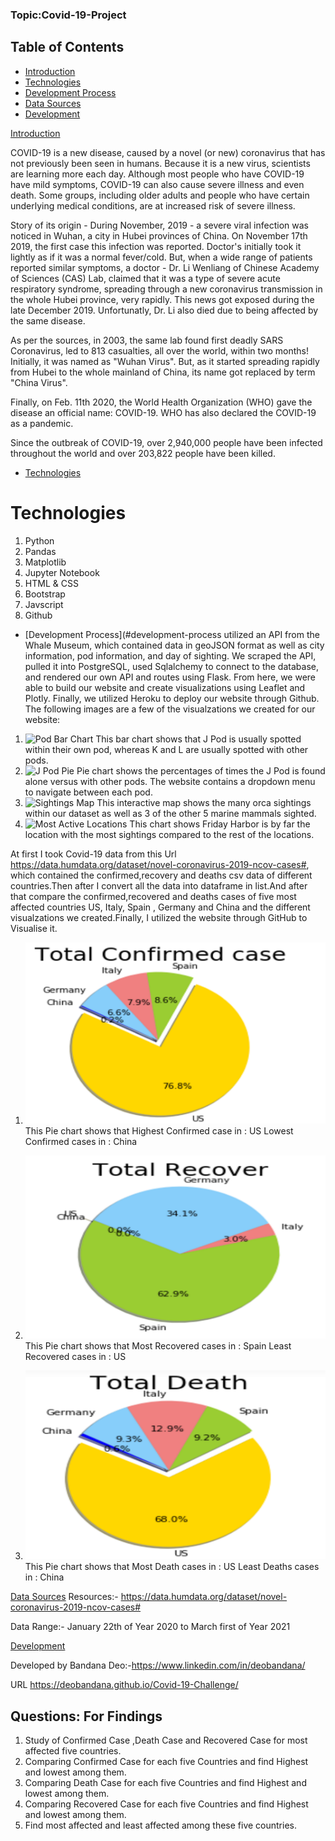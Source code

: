 ### Topic:Covid-19-Project

## Table of Contents
* [Introduction](#introduction)
* [Technologies](#technologies)
* [Development Process](#development-process)
* [Data Sources](#data-sources)
* [Development](#development-team)



[Introduction](#introduction)

 COVID-19 is a new disease, caused by a novel (or new) coronavirus that has not previously been seen in humans.
 Because it is a new virus, scientists are learning more each day. 
 Although most people who have COVID-19 have mild symptoms, COVID-19 can also cause severe illness and even death.
 Some groups, including older adults and people who have certain underlying medical conditions, are at increased risk of severe illness.

Story of its origin -
During November, 2019 - a severe viral infection was noticed in Wuhan, a city in Hubei provinces of China. On November 17th 2019, the first case this infection was reported. Doctor's initially took it lightly as if it was a normal fever/cold. But, when a wide range of patients reported similar symptoms, a doctor - Dr. Li Wenliang of Chinese Academy of Sciences (CAS) Lab, claimed that it was a type of severe acute respiratory syndrome, spreading through a new coronavirus transmission in the whole Hubei province, very rapidly. This news got exposed during the late December 2019. Unfortunatly, Dr. Li also died due to being affected by the same disease.

As per the sources, in 2003, the same lab found first deadly SARS Coronavirus, led to 813 casualties, all over the world, within two months!
Initially, it was named as "Wuhan Virus". But, as it started spreading rapidly from Hubei to the whole mainland of China, its name got replaced by term "China Virus".

Finally, on Feb. 11th 2020, the World Health Organization (WHO) gave the disease an official name: COVID-19.
WHO has also declared the COVID-19 as a pandemic.

Since the outbreak of COVID-19, over 2,940,000 people have been infected throughout the world and over 203,822 people have been killed.

* [Technologies](#technologies)
# Technologies
1. Python
2. Pandas
3. Matplotlib
4. Jupyter Notebook
5. HTML & CSS
6. Bootstrap
7. Javscript
8. Github

* [Development Process](#development-process  utilized an API from the Whale Museum, which contained data in geoJSON format as well as city information, pod information, and day of sighting. We scraped the API, pulled it into PostgreSQL, used Sqlalchemy to connect to the database, and rendered our own API and routes using Flask. From here, we were able to build our website and create visualizations using Leaflet and Plotly. Finally, we utilized Heroku to deploy our website through Github. The following images are a few of the visualzations we created for our website:
1. ![Pod Bar Chart](Images/pod_bar.png)
This bar chart shows that J Pod is usually spotted within their own pod, whereas K and L are usually spotted with other pods.
2. ![J Pod Pie](Images/j_pod_pie.png)
Pie chart shows the percentages of times the J Pod is found alone versus with other pods. The website contains a dropdown menu to navigate between each pod. 
3. ![Sightings Map](Images/map_img.png)
This interactive map shows the many orca sightings within our dataset as well as 3 of the other 5 marine mammals sighted.
3. ![Most Active Locations](Images/active_locations.png)
This chart shows Friday Harbor is by far the location with the most sightings compared to the rest of the locations. 


At first I took  Covid-19 data from this Url https://data.humdata.org/dataset/novel-coronavirus-2019-ncov-cases#, which contained the confirmed,recovery and deaths csv data of different countries.Then after I convert all the data into dataframe in list.And after that compare the confirmed,recovered and deaths cases of five most affected countries US, Italy, Spain , Germany and China and the different visualzations we created.Finally, I utilized the website through GitHub to Visualise it.

1. ![Pie Chart](pieconfirmed.png)
This Pie chart shows that Highest Confirmed case in : US
Lowest Confirmed cases in : China

2. ![Pie Chart](pierecover.png)
This Pie chart shows that Most Recovered cases in : Spain
Least Recovered cases in : US

3. ![Pie Chart](piedeaths.png)
This Pie chart shows that Most Death cases in : US
Least Deaths cases in : China



[Data Sources](#data-sources)
Resources:-
      https://data.humdata.org/dataset/novel-coronavirus-2019-ncov-cases#

Data Range:- January 22th of Year 2020 to March first of Year 2021

[Development](#development-team)    

Developed by Bandana Deo:-https://www.linkedin.com/in/deobandana/

URL
 https://deobandana.github.io/Covid-19-Challenge/


## Questions: For Findings

1) Study of Confirmed Case ,Death Case and Recovered Case for most affected five countries. 
2) Comparing Confirmed Case for each five Countries and find Highest and lowest among them. 
3) Comparing Death Case for each five Countries and find Highest and lowest among them.
4) Comparing Recovered  Case for each five Countries and find Highest and lowest among them.
5) Find most affected and least affected among these five countries. 
